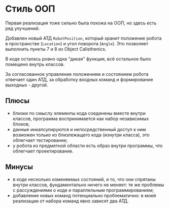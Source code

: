 # Стиль ООП
Первая реализация тоже сильно была похожа на ООП, но здесь есть ряд улучшений.

Добавлен новый АТД `RobotPosition`,
который хранит положение робота в пространстве (`Location`)
и угол поворота (`Angle`).
Это позволяет выполнить пункты 7 и 8 из Object Calisthenics.

В коде осталась ровно одна "дикая" функция,
всё остальное было помещено внутрь классов.

За согласованное управление положением и состоянием робота отвечает один АТД,
за обработку входных команд и формирование выходных - другой.

## Плюсы
  - близки по смыслу элементы кода соединены вместе внутри классов,
    программа воспринимается как набор независимых блоков;
  - данные инкапсулируются и непосредственный доступ к ним возможен только
    из близлежащего кода (изнутри класса), это облегчает тестирование;
  - у робота из предметной области есть образ внутри программы,
    что облегчает проектирование.

## Минусы
  - в коде несколько изменяемых состояний, и то, что они спрятаны внутри
    классов, фундаментально ничего не меняет: те же проблемы с рассуждениями
    о коде и параллельным программированием;
  - добавление новых команд потенциально проблематично: в моей реализации
    от набора команд явно зависят два АТД.
